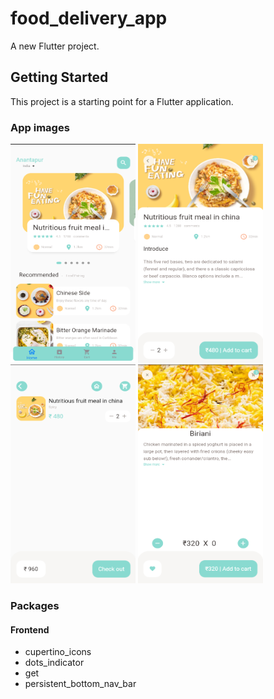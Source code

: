 # food_delivery_app

A new Flutter project.

## Getting Started

This project is a starting point for a Flutter application.

### App images
<img src="https://github.com/Girish3214/food_delivery_app_f/blob/master/assets/images/app-images/food-app-1.png?raw=true" width="200" height="350"> <img src="https://github.com/Girish3214/food_delivery_app_f/blob/master/assets/images/app-images/food-app-2.png?raw=true" width="200" height="350"> <img src="https://github.com/Girish3214/food_delivery_app_f/blob/master/assets/images/app-images/food-app-3.png?raw=true" width="200" height="350"> <img src="https://github.com/Girish3214/food_delivery_app_f/blob/master/assets/images/app-images/food-app-4.png?raw=true" width="200" height="350">

### Packages

#### Frontend
    
- cupertino_icons
- dots_indicator
- get
- persistent_bottom_nav_bar
